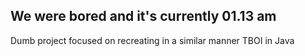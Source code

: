 ## We were bored and it's currently 01.13 am
Dumb project focused on recreating in a similar manner TBOI in Java
